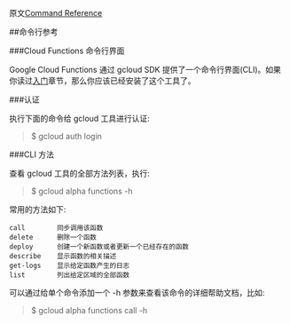 原文[Command Reference](https://cloud.google.com/functions/reference)

##命令行参考

###Cloud Functions 命令行界面

Google Cloud Functions 通过 gcloud SDK 提供了一个命令行界面(CLI)。如果你读过[入门](.getting-started.md)章节，那么你应该已经安装了这个工具了。

###认证

执行下面的命令给 gcloud 工具进行认证:

> $ gcloud auth login

###CLI 方法

查看 gcloud 工具的全部方法列表，执行:

> $ gcloud alpha functions -h

常用的方法如下:

```
call        同步调用该函数
delete      删除一个函数
deploy      创建一个新函数或者更新一个已经存在的函数
describe    显示函数的相关描述
get-logs    显示给定函数产生的日志
list        列出给定区域的全部函数
```

可以通过给单个命令添加一个 -h 参数来查看该命令的详细帮助文档，比如:

>$ gcloud alpha functions call -h
